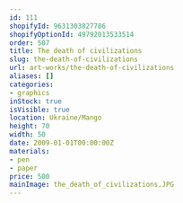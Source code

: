 ```yaml
---
id: 111
shopifyId: 9631303827786
shopifyOptionId: 49792013533514
order: 507
title: The death of civilizations
slug: the-death-of-civilizations
url: art-works/the-death-of-civilizations
aliases: []
categories:
- graphics
inStock: true
isVisible: true
location: Ukraine/Mango
height: 70
width: 50
date: 2009-01-01T00:00:00Z
materials:
- pen
- paper
price: 500
mainImage: the_death_of_civilizations.JPG
---
```

